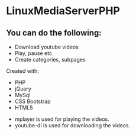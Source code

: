 # LinuxMediaServerPHP

## You can do the following:
 - Download youtube videos
 - Play, pause etc. 
 - Create categories, subpages
 
 Created with:
  - PHP
  - jQuery
  - MySql
  - CSS Bootstrap
  - HTML5

 * mplayer is used for playing the videos.
 * youtube-dl is used for downloading the videos.
